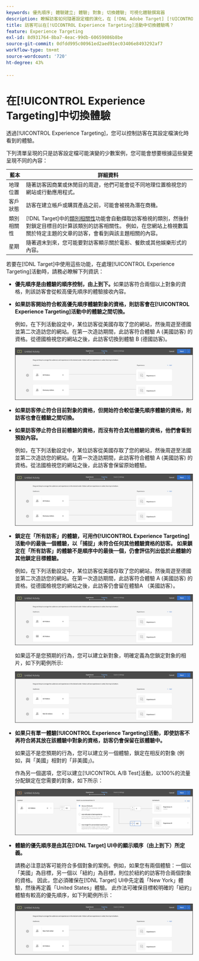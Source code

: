 ```yaml
---
keywords: 優先順序; 體驗建立; 體驗; 對象; 切換體驗; 可視化體驗撰寫器
description: 瞭解訪客如何隨著設定檔的演化，在 [!DNL Adobe Target] [!UICONTROL Experience Targeting] (XT)活動中的體驗之間切換。
title: 訪客可以在[!UICONTROL Experience Targeting]活動中切換體驗嗎？
feature: Experience Targeting
exl-id: 8d931764-8ba7-4eac-99db-60659086b8be
source-git-commit: 0dfdd995c00961ed2aed91ec03406e8493292af7
workflow-type: tm+mt
source-wordcount: '720'
ht-degree: 43%

---
```


# 在[!UICONTROL Experience Targeting]中切換體驗

透過[!UICONTROL Experience Targeting]，您可以控制訪客在其設定檔演化時看到的體驗。

下列清單呈現的只是訪客設定檔可能演變的少數案例，您可能會想要根據這些變更呈現不同的內容：

| 藍本 | 詳細資料 |
|--- |--- |
| 地理位置 | 隨著訪客因商業或休閒目的周遊，他們可能會從不同地理位置檢視您的網站或行動應用程式。 |
| 客戶狀態 | 訪客在建立帳戶或購買產品之前，可能會被視為潛在商機。 |
| 類別相關性 | [!DNL Target]中的[類別相關性](/help/main/c-target/c-visitor-profile/category-affinity.md)功能會自動擷取訪客檢視的類別，然後針對鎖定目標目的計算該類別的訪客相關性。 例如，在您網站上檢視數篇關於特定主題的文章的訪客，會看到與該主題相關的內容。 |
| 星期 | 隨著週末到來，您可能要對訪客顯示關於電影、餐飲或其他娛樂形式的內容。 |

若要在[!DNL Target]中使用這些功能，在處理[!UICONTROL Experience Targeting]活動時，請務必瞭解下列資訊：

* **優先順序是由體驗的順序控制，由上到下。**&#x200B;如果訪客符合兩個以上對象的資格，則該訪客會從較高優先順序的體驗接收內容。
* **如果訪客開始符合較高優先順序體驗對象的資格，則訪客會在[!UICONTROL Experience Targeting]活動中的體驗之間切換。**

  例如，在下列活動設定中，某位訪客從美國存取了您的網站，然後周遊至德國並第二次造訪您的網站。在第一次造訪期間，此訪客符合體驗 A (美國訪客) 的資格。從德國檢視您的網站之後，此訪客切換到體驗 B (德國訪客)。

  ![優先順序美國 > 德國](/help/main/c-activities/t-experience-target/t-xt-create/assets/xt_priority_us_germany-new.png)

* **如果訪客停止符合目前對象的資格，但開始符合較低優先順序體驗的資格，則訪客也會在體驗之間切換。**
* **如果訪客停止符合目前體驗的資格，而沒有符合其他體驗的資格，他們會看到預設內容。**

  例如，在下列活動設定中，某位訪客從美國存取了您的網站，然後周遊至法國並第二次造訪您的網站。在第一次造訪期間，此訪客符合體驗 A (美國訪客) 的資格。從法國檢視您的網站之後，此訪客會保留原始體驗。

  ![優先順序美國 > 德國](/help/main/c-activities/t-experience-target/t-xt-create/assets/xt_priority_us_germany-new.png)

* **鎖定在「所有訪客」的體驗，可用作[!UICONTROL Experience Targeting]活動中的最後一個體驗，以「捕捉」未符合任何其他體驗資格的訪客。 如果鎖定在「所有訪客」的體驗不是順序中的最後一個，仍會評估列出低於此體驗的其他鎖定目標體驗。**

  例如，在下列活動設定中，某位訪客從美國存取了您的網站，然後周遊至德國並第二次造訪您的網站。在第一次造訪期間，此訪客符合體驗 A (美國訪客) 的資格。從德國檢視您的網站之後，此訪客仍會留在體驗A （美國訪客）。

  ![優先順序美國 > 所有訪客](/help/main/c-activities/t-experience-target/t-xt-create/assets/xt_priority_us_all_visitors-new.png)

  如果這不是您預期的行為，您可以建立新對象，明確定義為您鎖定對象的相片，如下列範例所示:

  ![優先順序美國 > 非美國](/help/main/c-activities/t-experience-target/t-xt-create/assets/xt_priority_us_not_us-new.png)

* **如果只有單一體驗[!UICONTROL Experience Targeting]活動，即使訪客不再符合將其放在該體驗中對象的資格，訪客仍會保留在該體驗中。**

  如果這不是您預期的行為，您可以建立另一個體驗，鎖定在相反的對象 (例如，與「美國」相對的「非美國」)。

  作為另一個選項，您可以建立[!UICONTROL A/B Test]活動，以100%的流量分配鎖定在您需要的對象，如下所示：

  ![優先順序一體驗](/help/main/c-activities/t-experience-target/t-xt-create/assets/xt_priority_one_experience-new.png)

* **體驗的優先順序是由其在[!DNL Target] UI中的顯示順序（由上到下）所定義。**

  請務必注意訪客可能符合多個對象的案例。例如，如果您有兩個體驗：一個以「美國」為目標，另一個以「紐約」為目標，則位於紐約的訪客符合兩個對象的資格。 因此，您必須確保在[!DNL Target] UI中先定義「New York」體驗，然後再定義「United States」體驗。 此作法可確保目標較明確的「紐約」體驗有較高的優先順序，如下列範例所示：

  ![優先順序紐約 > 美國](/help/main/c-activities/t-experience-target/t-xt-create/assets/xt_priority_ny_us-new.png)

